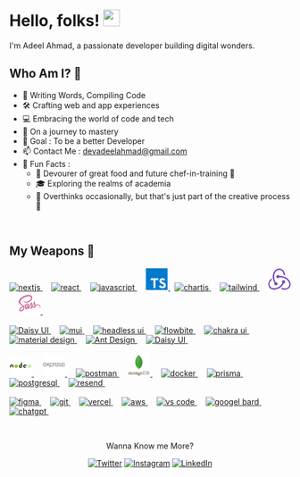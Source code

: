 # Hello, folks! <img src="https://raw.githubusercontent.com/MartinHeinz/MartinHeinz/master/wave.gif" width="30px" height="30px">

I'm Adeel Ahmad, a passionate developer building digital wonders.

## Who Am I? 🚀

- 📝 Writing Words, Compiling Code
- 🛠️ Crafting web and app experiences
- 💻 Embracing the world of code and tech
- 🚀 On a journey to mastery
- 🎯 Goal : To be a better Developer
- 📫 Contact Me : [devadeelahmad@gmail.com](mailto:devadeelahmad@gmail.com)
- 💌 Fun Facts :
  - 🍔 Devourer of great food and future chef-in-training 🍳
  - 🎓 Exploring the realms of academia
  - 🧠 Overthinks occasionally, but that's just part of the creative process 🌟

<br>

## My Weapons 🌟

<p align="left">
    <a href="https://nextjs.org/" target="_blank" rel="noreferrer"> <img src="https://img.icons8.com/nolan/64/nextjs.png" alt="nextjs" width="40" height="40"/> </a> &nbsp; &nbsp;
    <a href="https://react.dev/" target="_blank" rel="noreferrer"> <img src="https://reactnative.dev/img/header_logo.svg" alt="react" width="40" height="40"/> </a> &nbsp; &nbsp;
    <a href="https://www.javascript.com/" target="_blank" rel="noreferrer"> <img src="https://img.icons8.com/color/48/javascript--v1.png" alt="javascript" width="40" height="40"/> </a> &nbsp; &nbsp;
    <a href="https://www.typescriptlang.org/" target="_blank" rel="noreferrer"> <img src="https://raw.githubusercontent.com/devicons/devicon/master/icons/typescript/typescript-original.svg" alt="typescript" width="40" height="40"/> </a> &nbsp;
    <a href="https://www.chartjs.org" target="_blank" rel="noreferrer"> <img src="https://www.chartjs.org/media/logo-title.svg" alt="chartjs" width="40" height="40"/> </a> &nbsp; &nbsp;
    <a href="https://tailwindcss.com/" target="_blank" rel="noreferrer"> <img src="https://www.vectorlogo.zone/logos/tailwindcss/tailwindcss-icon.svg" alt="tailwind" width="40" height="40"/> </a> &nbsp; &nbsp;
    <a href="https://redux.js.org" target="_blank" rel="noreferrer"> <img src="https://raw.githubusercontent.com/devicons/devicon/master/icons/redux/redux-original.svg" alt="redux" width="40" height="40"/> </a> &nbsp; &nbsp;
    <a href="https://sass-lang.com" target="_blank" rel="noreferrer"> <img src="https://raw.githubusercontent.com/devicons/devicon/master/icons/sass/sass-original.svg" alt="sass" width="40" height="40"/> </a> &nbsp; &nbsp;
    <br />
    <br />
    <a href="https://ui.shadcn.com/" target="_blank" rel="noreferrer"> <img src="https://ui.shadcn.com/favicon.ico" alt="Daisy UI" width="40" height="40"/> </a> &nbsp; &nbsp;
    <a href="https://mui.com/" target="_blank" rel="noreferrer"> <img src="https://mui.com/static/icons/180x180.png" alt="mui" width="40" height="40"/> </a> &nbsp; &nbsp;
    <a href="https://headlessui.com/" target="_blank" rel="noreferrer"> <img src="https://headlessui.com/_next/static/media/social-card.3e0b1ed1aac3c1db62a0a1e7023d250b.jpg" alt="headless ui" width="70" height="40"/> </a> &nbsp; &nbsp;
    <a href="https://flowbite.com/" target="_blank" rel="noreferrer"> <img src="https://flowbite.com/apple-touch-icon.png" alt="flowbite" width="40" height="40"/> </a> &nbsp; &nbsp;
    <a href="https://chakra-ui.com/" target="_blank" rel="noreferrer"> <img src="https://chakra-ui.com/favicon.png" alt="chakra ui" width="40" height="40"/> </a> &nbsp; &nbsp;
    <a href="https://m3.material.io/" target="_blank" rel="noreferrer"> <img src="https://m3.material.io/static/assets/m3-favicon.svg" alt="material design" width="40" height="40"/> </a> &nbsp; &nbsp;
    <a href="https://ant.design/" target="_blank" rel="noreferrer"> <img src="https://gw.alipayobjects.com/zos/rmsportal/rlpTLlbMzTNYuZGGCVYM.png" alt="Ant Design" width="40" height="40"/> </a> &nbsp; &nbsp;
    <a href="https://daisyui.com/" target="_blank" rel="noreferrer"> <img src="https://daisyui.com/images/daisyui-logo/daisyui-logotype-3600-1024.png" alt="Daisy UI" width="80" height="40"/> </a> &nbsp; &nbsp;
    <br/><br/>
    <a href="https://nodejs.org" target="_blank" rel="noreferrer"> <img src="https://raw.githubusercontent.com/devicons/devicon/master/icons/nodejs/nodejs-original-wordmark.svg" alt="nodejs" width="40" height="40"/> </a> &nbsp; &nbsp;
    <a href="https://expressjs.com" target="_blank" rel="noreferrer"> <img src="https://raw.githubusercontent.com/devicons/devicon/master/icons/express/express-original-wordmark.svg" alt="express" width="40" height="40"/> </a> &nbsp; &nbsp;
    <a href="https://postman.com" target="_blank" rel="noreferrer"> <img src="https://www.vectorlogo.zone/logos/getpostman/getpostman-icon.svg" alt="postman" width="40" height="40"/> </a> &nbsp; &nbsp;
    <a href="https://www.mongodb.com/" target="_blank" rel="noreferrer"> <img src="https://raw.githubusercontent.com/devicons/devicon/master/icons/mongodb/mongodb-original-wordmark.svg" alt="mongodb" width="40" height="40"/> </a> &nbsp; &nbsp;
    <a href="https://www.docker.com/" target="_blank" rel="noreferrer"> <img src="https://www.docker.com/wp-content/uploads/2023/04/cropped-Docker-favicon-180x180.png" alt="docker" width="40" height="40"/> </a> &nbsp; &nbsp;
    <a href="https://www.prisma.io/" target="_blank" rel="noreferrer"> <img src="https://prismalens.vercel.app/header/logo-dark.svg" alt="prisma" width="40" height="40"/> </a> &nbsp; &nbsp;
    <a href="https://www.postgresql.org/" target="_blank" rel="noreferrer"> <img src="https://www.postgresql.org/media/img/about/press/elephant.png" alt="postgresql" width="40" height="40"/> </a> &nbsp; &nbsp;
    <a href="https://resend.com/" target="_blank" rel="noreferrer"> <img src="https://resend.com/static/favicons/favicon@180x180.png" alt="resend" width="40" height="40"/> </a> &nbsp; &nbsp;
    <br />
    <br />
    <a href="https://www.figma.com/" target="_blank" rel="noreferrer"> <img src="https://www.vectorlogo.zone/logos/figma/figma-icon.svg" alt="figma" width="40" height="40"/> </a> &nbsp; &nbsp;
    <a href="https://git-scm.com/" target="_blank" rel="noreferrer"> <img src="https://www.vectorlogo.zone/logos/git-scm/git-scm-icon.svg" alt="git" width="40" height="40"/> </a> &nbsp; &nbsp;
    <a href="https://vercel.com/" target="_blank" rel="noreferrer"> <img src="https://assets.vercel.com/image/upload/front/favicon/vercel/180x180.png" alt="vercel" width="40" height="40"/> </a> &nbsp; &nbsp;
    <a href="https://aws.amazon.com/" target="_blank" rel="noreferrer"> <img src="https://img.icons8.com/color/48/amazon-web-services.png" alt="aws" width="40" height="40"/> </a> &nbsp; &nbsp;
    <a href="https://code.visualstudio.com/" target="_blank" rel="noreferrer"> <img src="https://code.visualstudio.com/apple-touch-icon.png" alt="vs code" width="40" height="40"/> </a> &nbsp; &nbsp;
    <a href="https://bard.google.com/" target="_blank" rel="noreferrer"> <img src="https://www.gstatic.com/lamda/images/favicon_v1_150160cddff7f294ce30.svg" alt="googel bard" width="40" height="40"/> </a> &nbsp; &nbsp;
    <a href="https://chat.openai.com/" target="_blank" rel="noreferrer"> <img src="https://chat.openai.com/apple-touch-icon.png" alt="chatgpt" width="40" height="40"/> </a> &nbsp; &nbsp;
</p>

<br>

<p align="center">Wanna Know me More?</p>

<p align="center">
 
<a href="https://twitter.com/iAdeelAhmadDev" target="_blank">
<img src="https://img.shields.io/badge/-Twitter-%231DA1F2" alt="Twitter" /></a>

<a href="https://www.instagram.com/hey_adeel" target="_blank">
<img src="https://img.shields.io/badge/-Instagram-%23eb13a5" alt="Instagram" /></a>

<a href="https://www.linkedin.com/in/adeel-ahmad-7847311b9/" target="_blank">
<img src="https://img.shields.io/badge/-LinkedIn-%233781da" alt="LinkedIn"/></a>

</p>

